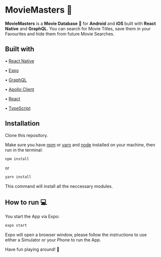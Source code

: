 # MovieMasters :movie_camera:

**MovieMasters** is a **Movie Database** :file_folder: for **Android** and **iOS** built with **React Native** and **GraphQL**. 
You can search for Movie Titles, save them in your Favourites and hide them from future Movie Searches.

## Built with

• [React Native](https://reactnative.dev/)

• [Expo](https://expressjs.com/)

• [GraphQL](https://graphql.org/)

• [Apollo Client](https://www.apollographql.com/docs/react/)

• [React](https://reactjs.org/)

• [TypeScript](https://www.typescriptlang.org/)

## Installation

Clone this repository.

Make sure you have [npm](https://www.npmjs.com/) or [yarn](https://yarnpkg.com/) and [node](https://nodejs.org/en/) installed on your machine, then run in the terminal:

```bash
npm install
```

or

```bash
yarn install
```

This command will install all the neccessary modules.

## How to run :computer:

You start the App via Expo:

```bash
expo start
```

Expo will open a browser window, please follow the instructions to use either a Simulator or your Phone to run the App.

Have fun playing around! :movie_camera:
